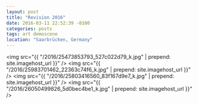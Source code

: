 ```yaml
---
layout: post
title: "Revision 2016"
date: 2016-03-11 22:52:39 -0100
categories: posts
tags: art demoscene
location: "Saarbrücken, Germany"
---
```


<img src="{{ "/2016/25473853793_527c022d79_k.jpg" | prepend: site.imagehost_url }}" />
<img src="{{ "/2016/25983701462_22363c74f6_k.jpg" | prepend: site.imagehost_url }}" />
<img src="{{ "/2016/25803416560_83f167d9e7_k.jpg" | prepend: site.imagehost_url }}" />
<img src="{{ "/2016/26050499826_5d0bec4be1_k.jpg" | prepend: site.imagehost_url }}" />
